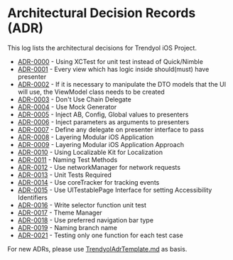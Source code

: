 # Architectural Decision Records (ADR)

This log lists the architectural decisions for Trendyol iOS Project.

<!-- adrlog -- Regenerate the content by using "adr-log -i". You can install it via "npm install -g adr-log" -->

- [ADR-0000](adr/0000-use-xctest-for-unit-test.md) - Using XCTest for unit test instead of Quick/Nimble
- [ADR-0001](adr/0001-every-view-which-has-logic-inside-should(must)-have-presenter.md) - Every view which has logic inside should(must) have presenter
- [ADR-0002](adr/0002-use-view-model-on-necessary-place.md) - If it is necessary to manipulate the DTO models that the UI will use, the ViewModel class needs to be created
- [ADR-0003](adr/0003-dont-use-chain-delegate.md) - Don't Use Chain Delegate
- [ADR-0004](adr/0004-use-mock-generator.md) - Use Mock Generator
- [ADR-0005](adr/0005-inject-ab-config-global-values-toPresenter.md) - Inject AB, Config, Global values to presenters
- [ADR-0006](adr/0006-inject-parameters-asArguments-toPresenter.md) - Inject parameters as arguments to presenters
- [ADR-0007](adr/0007-presenter-casting-as-delegate.md) - Define any delegate on presenter interface to pass
- [ADR-0008](adr/0008-layering-modular-ios-application.md) - Layering Modular iOS Application
- [ADR-0009](adr/0009-layering-modular-ios-application-approach.md) - Layering Modular iOS Application Approach
- [ADR-0010](adr/0010-use-localizable-kit-for-localization.md) - Using Localizable Kit for Localization
- [ADR-0011](adr/0011-name-test-methods.md) - Naming Test Methods
- [ADR-0012](adr/0012-use-networkManager-for-network-requests.md) - Use networkManager for network requests
- [ADR-0013](adr/0013-unit-tests-required.md) - Unit Tests Required
- [ADR-0014](adr/0014-use-CoreTracker-for-trackingEvents.md) - Use coreTracker for tracking events
- [ADR-0015](adr/0015-use-UITestablePageProtocol-for-AccessibilityIdentifiers.md) - Use UITestablePage Interface for setting Accessibility Identifiers
- [ADR-0016](adr/0016-selector-function-unit-test.md) - Write selector function unit test
- [ADR-0017](adr/0017-theme-manager.md) - Theme Manager
- [ADR-0018](adr/0018-use-preferredNavigationBarType.md) - Use preferred navigation bar type
- [ADR-0019](adr/0019-naming-branch-name.md) - Naming branch name
- [ADR-0021](adr/0021-testing-only-one-function.md) - Testing only one function for each test case

<!-- adrlogstop -->

For new ADRs, please use [TrendyolAdrTemplate.md](TrendyolAdrTemplate.md) as basis.
